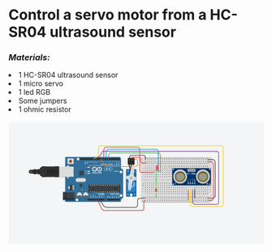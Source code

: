 <h1>Control a servo motor from a HC-SR04 ultrasound sensor</h1>

*<h3>Materials:</h3>*
  <li>1 HC-SR04 ultrasound sensor</li>
  <li>1 micro servo</li>
  <li>1 led RGB</li>
  <li>Some jumpers</li>
  <li>1 ohmic resistor</li>
<br>
<img src="images/tinkercad_project.png">
